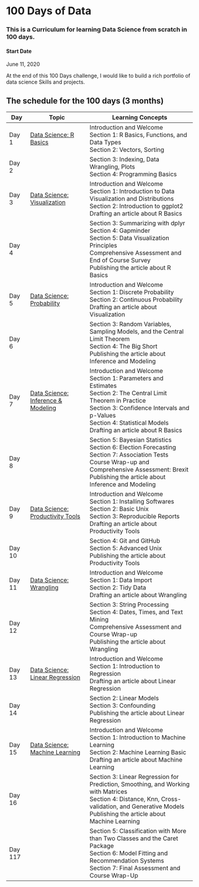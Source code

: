 # 100 Days of  Data
### This is a Curriculum for learning Data Science from scratch in 100 days.

#### Start Date
June 11, 2020

At the end of this 100 Days challenge, I would like to build a rich portfolio of data science Skills and projects.

## The schedule for the 100 days (3 months)

Day        | Topic      | Learning Concepts |
------------- | ------------- | --------------- | 
Day 1 | [Data Science: R Basics](https://www.edx.org/course/data-science-r-basics) |Introduction and Welcome  </br> Section 1: R Basics, Functions, and Data Types  </br> Section 2: Vectors, Sorting | 
Day 2 | |Section 3: Indexing, Data Wrangling, Plots  </br> Section 4: Programming Basics| 
Day 3 | [Data Science: Visualization](https://www.edx.org/course/data-science-visualization) |Introduction and Welcome  </br> Section 1: Introduction to Data Visualization and Distributions  </br> Section 2: Introduction to ggplot2 </br> Drafting an article about R Basics| 
Day 4 | | Section 3: Summarizing with dplyr  </br> Section 4: Gapminder </br> Section 5: Data Visualization Principles </br> Comprehensive Assessment and End of Course Survey </br> Publishing the article about R Basics| 
Day 5 | [Data Science: Probability](https://www.edx.org/course/data-science-probability) | Introduction and Welcome </br> Section 1: Discrete Probability </br> Section 2: Continuous Probability </br> Drafting an article about Visualization | 
Day 6 | | Section 3: Random Variables, Sampling Models, and the Central Limit Theorem  </br> Section 4: The Big Short </br> Publishing the article about Inference and Modeling| 
Day 7 | [Data Science: Inference & Modeling](https://www.edx.org/course/data-science-inference-and-modeling) |Introduction and Welcome  </br> Section 1: Parameters and Estimates </br> Section 2: The Central Limit Theorem in Practice </br> Section 3: Confidence Intervals and p-Values </br> Section 4: Statistical Models </br> Drafting an article about R Basics| 
Day 8 | |Section 5: Bayesian Statistics </br> Section 6: Election Forecasting </br> Section 7: Association Tests </br> Course Wrap-up and Comprehensive Assessment: Brexit </br> Publishing the article about Inference and Modeling| 
Day 9 | [Data Science: Productivity Tools](https://www.edx.org/course/data-science-productivity-tools) |Introduction and Welcome  </br> Section 1: Installing Softwares </br> Section 2: Basic Unix </br> Section 3: Reproducible Reports </br> Drafting an article about Productivity Tools| 
Day 10 | |Section 4: Git and GitHub </br> Section 5: Advanced Unix </br> Publishing the article about Productivity Tools| 
Day 11 | [Data Science: Wrangling](https://www.edx.org/course/data-science-wrangling) |Introduction and Welcome  </br> Section 1: Data Import </br> Section 2: Tidy Data </br> Drafting an article about Wrangling| 
Day 12  | | Section 3: String Processing </br> Section 4: Dates, Times, and Text Mining </br> Comprehensive Assessment and Course Wrap-up </br> Publishing the article about Wrangling| 
Day 13 | [Data Science: Linear Regression](https://www.edx.org/course/data-science-linear-regression) |Introduction and Welcome  </br> Section 1: Introduction to Regression  </br> Drafting an article about Linear Regression| 
Day 14 | | Section 2: Linear Models</br>  Section 3: Confounding </br> Publishing the article about Linear Regression| 
Day 15 | [Data Science: Machine Learning](https://www.edx.org/course/data-science-machine-learning) |Introduction and Welcome  </br>  Section 1: Introduction to Machine Learning  </br> Section 2: Machine Learning Basic </br> Drafting an article about Machine Learning| 
Day 16 | | Section 3: Linear Regression for Prediction, Smoothing, and Working with Matrices </br> Section 4: Distance, Knn, Cross-validation, and Generative Models </br> Publishing the article about Machine Learning| 
Day 117 | | Section 5: Classification with More than Two Classes and the Caret Package </br> Section 6: Model Fitting and Recommendation Systems </br> Section 7: Final Assessment and Course Wrap-Up| 


 
 
 






